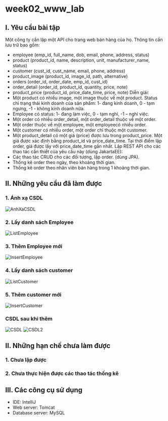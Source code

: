# week02_www_lab
## I. Yêu cầu bài tập
  Một công ty cần lập một API cho trang web bán hàng của họ. Thông tin cần lưu trữ bao gồm:
- employee (emp_id, full_name, dob, email, phone, address, status)
- product (product_id, name, description, unit, manufacturer_name, status)
- customer (cust_id, cust_name, email, phone, address)
- product_image (product_id, image_id, path, alternative)
- orders (order_id, order_date, emp_id, cust_id)
- order_detail (order_id, product_id, quantity, price, note)
- product_price (product_id, price_date_time, price, note)
Diễn giải:
- Một product có nhiều image, một image thuộc về một product. Status chỉ trạng thái kinh
doanh của sản phẩm: 1- đang kinh doanh, 0 - tạm ngưng, -1 - không kinh doanh nữa.
- Employee có status: 1- đang làm việc, 0 - tạm nghỉ, -1 – nghỉ việc.
- Một order có nhiều order_detail, một order_detail thuộc về một order.
- Một order thuộc về một employee, một employeecó nhiều order.
- Một customer có nhiều order, một order chỉ thuộc một customer.
- Một product_detail có một giá (price) được lưu trong product_price. Một giá được xác định
bằng product_id và price_date_time. Tại thời điểm lập order, giá được lấy với
price_date_time gần nhất.
Lập REST API cho các thao tác cần thiết của yêu cầu này (dùng JakartaEE):
- Các thao tác CRUD cho các đối tượng, lập order. (dùng JPA).
- Thống kê order theo ngày, theo khoảng thời gian.
- Thống kê order theo nhân viên bán hàng trong 1 khoảng thời gian.
## II. Những yêu cầu đã làm được
  ### 1. Ánh xạ CSDL
  ![AnhXaCSDL](https://github.com/trungthinh2k2/week02_www_lab/assets/89030667/07c1ff69-ad00-4268-b6b9-c8e9921705b3)
  ### 2. Lấy danh sách Employee
![ListEmployee](https://github.com/trungthinh2k2/week02_www_lab/assets/89030667/f536000d-c588-4de7-b2da-eb4124e475ae)

  ### 3. Thêm Employee mới
  ![InsertEmployee](https://github.com/trungthinh2k2/week02_www_lab/assets/89030667/6cc425d7-c0fe-4a9f-95ce-2d8912a18bbb)

  ### 4. Lấy danh sách customer
  ![ListCustomer](https://github.com/trungthinh2k2/week02_www_lab/assets/89030667/d3b114b1-5e47-4a15-bcb1-ba0e3a79ff6e)
  ### 5. Thêm customer mới
  ![InsertCustomer](https://github.com/trungthinh2k2/week02_www_lab/assets/89030667/10a10f30-fb41-4c34-b0d8-d0d892dc2ca9)
  ### CSDL sau khi thêm
  ![CSDL](https://github.com/trungthinh2k2/week02_www_lab/assets/89030667/f761bd82-4304-44af-99b5-9801c7088547)
  ![CSDL2](https://github.com/trungthinh2k2/week02_www_lab/assets/89030667/19bb47ac-a32e-4c0c-b61e-6e026deec5ee)

## II. Những hạn chế chưa làm được
  ### 1. Chưa lập được
  ### 2. Chưa thực hiện được các thao tác thống kê
 
## III. Các công cụ sử dụng
 * IDE: IntelliJ
 * Web server: Tomcat
 * Database server: MySQL
